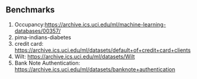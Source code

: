 ## Benchmarks

1. Occupancy:https://archive.ics.uci.edu/ml/machine-learning-databases/00357/
2. pima-indians-diabetes
3. credit card: https://archive.ics.uci.edu/ml/datasets/default+of+credit+card+clients
4. Wilt: https://archive.ics.uci.edu/ml/datasets/Wilt
5. Bank Note Authentication: https://archive.ics.uci.edu/ml/datasets/banknote+authentication
